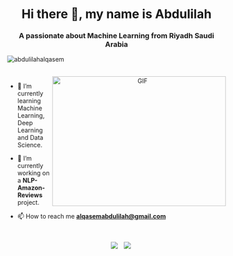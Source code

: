 <h1 align="center"> Hi there 👋, my name is Abdulilah </h1>

<h3 align="center"> A passionate about Machine Learning from Riyadh Saudi Arabia </h3>

<p align="left"> <img src="https://komarev.com/ghpvc/?username=abdulilahalqasem&label=Profile%20views&color=0e75b6&style=flat" alt="abdulilahalqasem" /> </p>

<br/>

<a target="_blank" align="center">
  <img align="right" top="500" height="300" width="400" alt="GIF" src="https://media2.giphy.com/media/qgQUggAC3Pfv687qPC/giphy.gif">
</a>

- 🌱 I’m currently learning Machine Learning, Deep Learning and Data Science.
 
- 🔭 I’m currently working on a **NLP-Amazon-Reviews** project.

- 📫 How to reach me **alqasemabdulilah@gmail.com**

<br/>


<p align="center">

 <div align="center"  class="icons-social" style="margin-left: 10px;">
        <a style="margin-left: 10px;"  target="_blank" href="https://www.linkedin.com/in/abdulilah-alqasem-ba47b8213/">
			<img src="https://img.icons8.com/doodle/40/000000/linkedin--v2.png"></a>
        <a style="margin-left: 10px;" target="_blank" href="https://github.com/abdulilahalqasem">
		<img src="https://img.icons8.com/doodle/40/000000/github--v1.png"></a>
 </div>

<br/>
